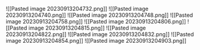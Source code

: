![[Pasted image 20230913204732.png]]
![[Pasted image 20230913204740.png]]
![[Pasted image 20230913204748.png]]
![[Pasted image 20230913204758.png]]
![[Pasted image 20230913204806.png]]
![[Pasted image 20230913204815.png]]
![[Pasted image 20230913204822.png]]
![[Pasted image 20230913204832.png]]
![[Pasted image 20230913204854.png]]
![[Pasted image 20230913204903.png]]
